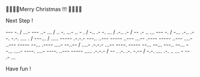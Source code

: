 🎄🎄🎄🎄Merry Christmas !!! 🎄🎄🎄🎄

Next Step ! 

--- -. / ...- --- ..- ... / .. -. ...- .. - . / -.. .- -. ... / .-.. .- / 
-- .- .. ... --- -. / -... .-.. .- -. -.-. .... . / ---... /
..... ----- .-.-.- ---.. ..--- ----- ..--- ...-- .---- ----- ..--- ....- ..--- ----- --... .---- ....- --..-- /
....- .-.-.- ...-- ----. ----- --... --... ---.. --... --... ....- ----. ....- ----. ..--- ----- ..... .-.-.- /
-- . .-. .-. -.-- / -.-. .... .-. .. ... - -- .- ...

Have fun ! 
